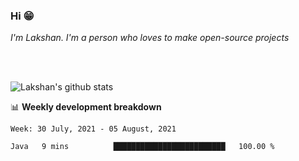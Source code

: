 ### Hi 😁

*I'm Lakshan. I'm a person who loves to make open-source projects*


<br/><br/>

![Lakshan's github stats](https://github-readme-stats.vercel.app/api?username=sandaruwan98&show_icons=true&theme=prussian )<br/>



📊 **Weekly development breakdown**
<!--START_SECTION:waka-->
```text
Week: 30 July, 2021 - 05 August, 2021

Java   9 mins          █████████████████████████   100.00 % 
```
<!--END_SECTION:waka-->

